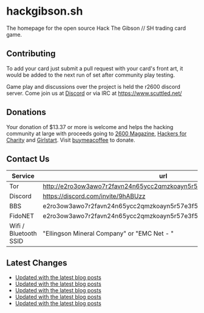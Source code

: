 # hackgibson.sh
The homepage for the open source Hack The Gibson // SH trading card game.


## Contributing

To add your card just submit a pull request with your card's front art, it would be added to the next run of set after community play testing.

Game play and discussions over the project is held the r2600 discord server. Come join us at [Discord](https://discord.com/invite/9hABUzz) or via IRC at https://www.scuttled.net/


## Donations

Your donation of $13.37 or more is welcome and helps the hacking community at large with proceeds going to [2600 Magazine](https://2600.com/), [Hackers for Charity](https://hackersforcharity.org) and [Girlstart](https://girlstart.org).  Visit [buymeacoffee](https://www.buymeacoffee.com/hackgibson.sh) to donate.


## Contact Us

Service | url
-|-
Tor | http://e2ro3ow3awo7r2favn24n65ycc2qmzkoayn5r57e3f56nvjwdcgg32ad.onion
Discord | https://discord.com/invite/9hABUzz
BBS | e2ro3ow3awo7r2favn24n65ycc2qmzkoayn5r57e3f56nvjwdcgg32ad.onion:23
FidoNET | e2ro3ow3awo7r2favn24n65ycc2qmzkoayn5r57e3f56nvjwdcgg32ad.onion:24554
Wifi / Bluetooth SSID | "Ellingson Mineral Company" or "EMC Net - <fidonet address>"

## Latest Changes
<!-- BLOG-POST-LIST:START -->
- [Updated with the latest blog posts](https://github.com/DFW2600/hackgibson.sh/commit/56124fd0772d3bb68a70e5b7c3bae2911654ad50)
- [Updated with the latest blog posts](https://github.com/DFW2600/hackgibson.sh/commit/fdba1880493d97d1a21822771276a4950283d2cb)
- [Updated with the latest blog posts](https://github.com/DFW2600/hackgibson.sh/commit/0bb1f7f1b94e663edbba11bb57ccf036fb74ecc7)
- [Updated with the latest blog posts](https://github.com/DFW2600/hackgibson.sh/commit/1b417903e8f77f34e2abbb5096d6ff2e9462b91e)
- [Updated with the latest blog posts](https://github.com/DFW2600/hackgibson.sh/commit/1b5d6ef9982059b27375185cb1f3559e2b5b535a)
<!-- BLOG-POST-LIST:END -->
